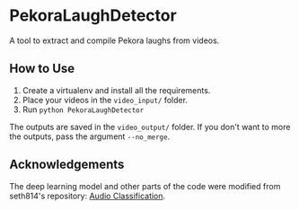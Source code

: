 # PekoraLaughDetector
A tool to extract and compile Pekora laughs from videos.

## How to Use

1. Create a virtualenv and install all the requirements.
2. Place your videos in the `video_input/` folder.
3. Run `python PekoraLaughDetector`

The outputs are saved in the `video_output/` folder.
If you don't want to more the outputs, pass the argument `--no_merge`.

## Acknowledgements
The deep learning model and other parts of the code were modified from seth814's repository: 
<a href="https://github.com/seth814/Audio-Classification">Audio Classification</a>.
